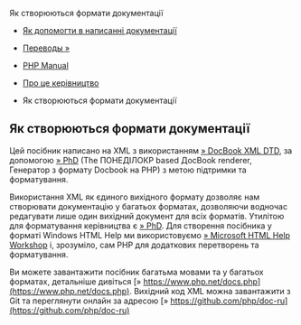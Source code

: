 Як створюються формати документації

-   [Як допомогти в написанні документації](about.howtohelp.html)
    
-   [Переводы »](about.translations.html)
    
-   [PHP Manual](index.html)
    
-   [Про це керівництво](about.html)
    
-   Як створюються формати документації
    

## Як створюються формати документації

Цей посібник написано на XML з використанням [» DocBook XML DTD](http://www.oasis-open.org/docbook/xml/), за допомогою [» PhD](https://wiki.php.net/doc/phd/) (The ПОНЕДІЛОКP based ДocBook renderer, Генератор з формату Docbook на PHP) з метою підтримки та форматування.

Використання XML як єдиного вихідного формату дозволяє нам створювати документацію у багатьох форматах, дозволяючи водночас редагувати лише один вихідний документ для всіх форматів. Утилітою для форматування керівництва є [» PhD](https://wiki.php.net/doc/phd/). Для створення посібника у форматі Windows HTML Help ми використовуємо [» Microsoft HTML Help Workshop](http://msdn.microsoft.com/library/en-us/htmlhelp/html/vsconhh1start.asp) і, зрозуміло, сам PHP для додаткових перетворень та форматування.

Ви можете завантажити посібник багатьма мовами та у багатьох форматах, детальніше дивіться [» https://www.php.net/docs.php](https://www.php.net/docs.php). Вихідний код XML можна завантажити з Git та переглянути онлайн за адресою [» https://github.com/php/doc-ru](https://github.com/php/doc-ru)